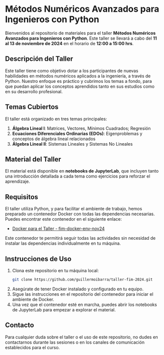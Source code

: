 # Métodos Numéricos Avanzados para Ingenieros con Python

Bienvenidos al repositorio de materiales para el taller **Métodos Numéricos Avanzados para Ingenieros con Python**. Este taller se llevará a cabo del **11 al 13 de noviembre de 2024** en el horario de **12:00 a 15:00 hrs**.

## Descripción del Taller

Este taller tiene como objetivo dotar a los participantes de nuevas habilidades en métodos numéricos aplicados a la ingeniería, a través de Python. Nuestro enfoque es práctico y cubrimos los temas a fondo, para que puedan aplicar los conceptos aprendidos tanto en sus estudios como en su desarrollo profesional.

## Temas Cubiertos

El taller está organizado en tres temas principales:

1. **Álgebra Lineal I**: Matrices, Vectores, Mínimos Cuadrados; Regresión
2. **Ecuaciones Diferenciales Ordinarias (EDOs)**: Eigenproblemas y conceptos de álgebra lineal relacionados
3. **Álgebra Lineal II**: Sistemas Lineales y Sistemas No Lineales

## Material del Taller

El material está disponible en **notebooks de JupyterLab**, que incluyen tanto una introducción detallada a cada tema como ejercicios para reforzar el aprendizaje.

## Requisitos

El taller utiliza Python, y para facilitar el ambiente de trabajo, hemos preparado un contenedor Docker con todas las dependencias necesarias. Puedes encontrar este contenedor en el siguiente enlace:

- [Docker para el Taller - fim-docker-env-nov24](https://github.com/guillermoibarra/fim-docker-env-nov24)

Este contenedor te permitirá seguir todas las actividades sin necesidad de instalar las dependencias individualmente en tu máquina.

## Instrucciones de Uso

1. Clona este repositorio en tu máquina local:
   ```bash
   git clone https://github.com/guillermoibarra/taller-fim-2024.git
   ```
2. Asegúrate de tener Docker instalado y configurado en tu equipo.
3. Sigue las instrucciones en el repositorio del contenedor para iniciar el ambiente de Docker.
4. Una vez que el contenedor esté en marcha, puedes abrir los notebooks de JupyterLab para empezar a explorar el material.

## Contacto

Para cualquier duda sobre el taller o el uso de este repositorio, no dudes en contactarnos durante las sesiones o en los canales de comunicación establecidos para el curso.

